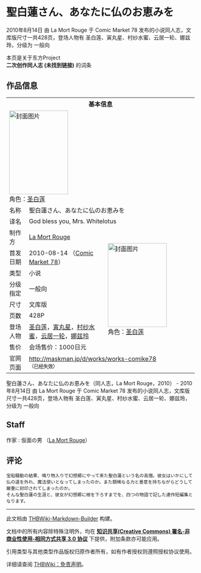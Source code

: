 # 聖白蓮さん、あなたに仏のお恵みを

<!-- source html: G:\repos\THBWiki-Markdown-Builder\THBWikiMarkdown\Temp\main\3\3d\ns0%3A%E8%81%96%E7%99%BD%E8%93%AE%E3%81%95%E3%82%93%E3%80%81%E3%81%82%E3%81%AA%E3%81%9F%E3%81%AB%E4%BB%8F%E3%81%AE%E3%81%8A%E6%81%B5%E3%81%BF%E3%82%92.html -->

2010年8月14日 由 La Mort Rouge 于 Comic Market 78 发布的小说同人志，文库版尺寸一共428页，登场人物有 圣白莲、寅丸星、村纱水蜜、云居一轮、娜兹玲，分级为 一般向

本页是关于东方Project  
 **二次创作同人志 (未找到链接)** 的词条
## 作品信息

<table><tbody><tr><th colspan="3">基本信息</th></tr><tr><td class="cover-artwork-mobile" colspan="2"><a href="./文件-聖白蓮さん、あなたに仏のお恵みを封面.jpg.md" class="image" title="封面图片"><img alt="封面图片" src="https://upload.thwiki.cc/thumb/1/1d/%E8%81%96%E7%99%BD%E8%93%AE%E3%81%95%E3%82%93%E3%80%81%E3%81%82%E3%81%AA%E3%81%9F%E3%81%AB%E4%BB%8F%E3%81%AE%E3%81%8A%E6%81%B5%E3%81%BF%E3%82%92%E5%B0%81%E9%9D%A2.jpg/157px-%E8%81%96%E7%99%BD%E8%93%AE%E3%81%95%E3%82%93%E3%80%81%E3%81%82%E3%81%AA%E3%81%9F%E3%81%AB%E4%BB%8F%E3%81%AE%E3%81%8A%E6%81%B5%E3%81%BF%E3%82%92%E5%B0%81%E9%9D%A2.jpg" decoding="async" loading="lazy" width="157" height="224" srcset="https://upload.thwiki.cc/thumb/1/1d/%E8%81%96%E7%99%BD%E8%93%AE%E3%81%95%E3%82%93%E3%80%81%E3%81%82%E3%81%AA%E3%81%9F%E3%81%AB%E4%BB%8F%E3%81%AE%E3%81%8A%E6%81%B5%E3%81%BF%E3%82%92%E5%B0%81%E9%9D%A2.jpg/235px-%E8%81%96%E7%99%BD%E8%93%AE%E3%81%95%E3%82%93%E3%80%81%E3%81%82%E3%81%AA%E3%81%9F%E3%81%AB%E4%BB%8F%E3%81%AE%E3%81%8A%E6%81%B5%E3%81%BF%E3%82%92%E5%B0%81%E9%9D%A2.jpg 1.5x, https://upload.thwiki.cc/thumb/1/1d/%E8%81%96%E7%99%BD%E8%93%AE%E3%81%95%E3%82%93%E3%80%81%E3%81%82%E3%81%AA%E3%81%9F%E3%81%AB%E4%BB%8F%E3%81%AE%E3%81%8A%E6%81%B5%E3%81%BF%E3%82%92%E5%B0%81%E9%9D%A2.jpg/314px-%E8%81%96%E7%99%BD%E8%93%AE%E3%81%95%E3%82%93%E3%80%81%E3%81%82%E3%81%AA%E3%81%9F%E3%81%AB%E4%BB%8F%E3%81%AE%E3%81%8A%E6%81%B5%E3%81%BF%E3%82%92%E5%B0%81%E9%9D%A2.jpg 2x" data-file-width="372" data-file-height="531"></a><div class="cover-char">角色：<a href="./圣白莲.md" title="圣白莲">圣白莲</a></div></td>
</tr><tr><td class="label">名称</td><td colspan="2"> 聖白蓮さん、あなたに仏のお恵みを </td></tr><tr><td class="label">译名</td><td colspan="2"> God bless you, Mrs. Whitelotus </td></tr><tr><td class="label">制作方</td><td><a href="./La_Mort_Rouge.md" title="La Mort Rouge">La Mort Rouge</a></td><td class="cover-artwork" rowspan="8" style="min-width:224px;"><a href="./文件-聖白蓮さん、あなたに仏のお恵みを封面.jpg.md" class="image" title="封面图片"><img alt="封面图片" src="https://upload.thwiki.cc/thumb/1/1d/%E8%81%96%E7%99%BD%E8%93%AE%E3%81%95%E3%82%93%E3%80%81%E3%81%82%E3%81%AA%E3%81%9F%E3%81%AB%E4%BB%8F%E3%81%AE%E3%81%8A%E6%81%B5%E3%81%BF%E3%82%92%E5%B0%81%E9%9D%A2.jpg/157px-%E8%81%96%E7%99%BD%E8%93%AE%E3%81%95%E3%82%93%E3%80%81%E3%81%82%E3%81%AA%E3%81%9F%E3%81%AB%E4%BB%8F%E3%81%AE%E3%81%8A%E6%81%B5%E3%81%BF%E3%82%92%E5%B0%81%E9%9D%A2.jpg" decoding="async" loading="lazy" width="157" height="224" srcset="https://upload.thwiki.cc/thumb/1/1d/%E8%81%96%E7%99%BD%E8%93%AE%E3%81%95%E3%82%93%E3%80%81%E3%81%82%E3%81%AA%E3%81%9F%E3%81%AB%E4%BB%8F%E3%81%AE%E3%81%8A%E6%81%B5%E3%81%BF%E3%82%92%E5%B0%81%E9%9D%A2.jpg/235px-%E8%81%96%E7%99%BD%E8%93%AE%E3%81%95%E3%82%93%E3%80%81%E3%81%82%E3%81%AA%E3%81%9F%E3%81%AB%E4%BB%8F%E3%81%AE%E3%81%8A%E6%81%B5%E3%81%BF%E3%82%92%E5%B0%81%E9%9D%A2.jpg 1.5x, https://upload.thwiki.cc/thumb/1/1d/%E8%81%96%E7%99%BD%E8%93%AE%E3%81%95%E3%82%93%E3%80%81%E3%81%82%E3%81%AA%E3%81%9F%E3%81%AB%E4%BB%8F%E3%81%AE%E3%81%8A%E6%81%B5%E3%81%BF%E3%82%92%E5%B0%81%E9%9D%A2.jpg/314px-%E8%81%96%E7%99%BD%E8%93%AE%E3%81%95%E3%82%93%E3%80%81%E3%81%82%E3%81%AA%E3%81%9F%E3%81%AB%E4%BB%8F%E3%81%AE%E3%81%8A%E6%81%B5%E3%81%BF%E3%82%92%E5%B0%81%E9%9D%A2.jpg 2x" data-file-width="372" data-file-height="531"></a><div class="cover-char">角色：<a href="./圣白莲.md" title="圣白莲">圣白莲</a></div></td>
</tr><tr><td class="label">首发日期</td><td>2010-08-14&#160;（<a href="/展会作品列表?e=Comic+Market%2378">Comic Market 78</a>）</td></tr><tr><td class="label">类型</td><td>小说</td></tr><tr><td class="label">分级指定</td><td>一般向</td></tr><tr><td class="label">尺寸</td><td>文库版</td></tr><tr><td class="label">页数</td><td>428P</td></tr><tr><td class="label">登场人物</td><td><a href="./圣白莲.md" title="圣白莲">圣白莲</a>，<a href="./寅丸星.md" title="寅丸星">寅丸星</a>，<a href="./村纱水蜜.md" title="村纱水蜜">村纱水蜜</a>，<a href="./云居一轮.md" title="云居一轮">云居一轮</a>，<a href="./娜兹玲.md" title="娜兹玲">娜兹玲</a></td></tr><tr><td class="label">售价</td><td>会场售价：1000日元</td></tr>
<tr><td class="label">官网页面</td><td colspan="2"><a rel="nofollow" class="external free" href="http://maskman.jp/d/works/works-comike78">http://maskman.jp/d/works/works-comike78</a><br><span style="font-family: sans-serif; cursor: default; color:#555; font-size: 0.8em; bottom: 0.1em; font-weight: bold;" title="连接到已经失效网页">（已经失效）</span></td></tr></tbody></table>

聖白蓮さん、あなたに仏のお恵みを（同人志，La Mort Rouge，2010） - 2010年8月14日 由 La Mort Rouge 于 Comic Market 78 发布的小说同人志，文库版尺寸一共428页，登场人物有 圣白莲、寅丸星、村纱水蜜、云居一轮、娜兹玲，分级为 一般向
## Staff
作家
: 仮面の男 （[La Mort Rouge](./La_Mort_Rouge.md)）

## 评论
```
宝船騒動の結果、鳴り物入りで幻想郷にやって来た聖白蓮という名の高僧。彼女はいかにして仏の道を外れ、魔法使いとなってしまったのか。また類稀なる力と善意を持ちながらどうして厳重に封印されてしまったのか。
そんな聖白蓮の生涯と、彼女が幻想郷に根を下ろすまでを、四つの物語で記した連作短編集となります。
```

  
  

  





---

此文档由 [THBWiki-Markdown-Builder](https://github.com/Delsin-Yu/THBWiki-Markdown-Builder) 构建。

文档中的所有内容除特殊注明外，均在 [**知识共享(Creative Commons) 署名-非商业性使用-相同方式共享 3.0 协议**](https://creativecommons.org/licenses/by-sa/3.0/deed.zh-hans) 下提供，附加条款亦可能应用。

引用类型与其他类型作品版权归原作者所有，如有作者授权则遵照授权协议使用。

详细请查阅 [THBWiki：免责声明](https://thbwiki.cc/THBWiki:%E5%85%8D%E8%B4%A3%E5%A3%B0%E6%98%8E)。

